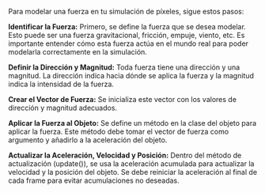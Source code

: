 Para modelar una fuerza en tu simulación de píxeles, sigue estos pasos:

**Identificar la Fuerza:** Primero, se define la fuerza que se desea modelar. Esto puede ser una fuerza gravitacional, fricción, empuje, viento, etc. Es importante entender cómo esta fuerza actúa en el mundo real para poder modelarla correctamente en la simulación.

**Definir la Dirección y Magnitud:** Toda fuerza tiene una dirección y una magnitud. La dirección indica hacia dónde se aplica la fuerza y la magnitud indica la intensidad de la fuerza. 

**Crear el Vector de Fuerza:** Se inicializa este vector con los valores de dirección y magnitud adecuados.

**Aplicar la Fuerza al Objeto:** Se define un método en la clase del objeto para aplicar la fuerza. Este método debe tomar el vector de fuerza como argumento y añadirlo a la aceleración del objeto. 

**Actualizar la Aceleración, Velocidad y Posición:** Dentro del método de actualización (update()), se usa la aceleración acumulada para actualizar la velocidad y la posición del objeto. Se debe reiniciar la aceleración al final de cada frame para evitar acumulaciones no deseadas.
